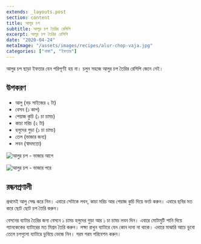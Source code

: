 ```yaml
---
extends: _layouts.post
section: content
title: আলুর চপ
subtitle: আলুর চপ তৈরির রেসিপি
excerpt: আলুর চপ তৈরির রেসিপি
date: "2020-04-24"
metaImage: "/assets/images/recipes/alur-chop-vaja.jpg"
categories: ["নাস্তা", "ইফতার"]
---
```


আলুর চপ ছাড়া ইফতার যেন পরিপূর্ণই হয় না। চলুন সহজে আলুর চপ তৈরির রেসিপি জেনে নেই।

## উপকরণ

- আলু (বড় সাইজের ২ টা)
- বেসন (১ কাপ)
- পেয়াজ কুচি (১ চা চামচ)
- কাচা মরিচ (২ টা)
- হলুদের গুড়া (১ চা চামচ)
- তেল (ভাজার জন্য)
- লবন (স্বাদমতো)

![আলুর চপ - ভাজার আগে](/assets/images/recipes/alur-chop-kacha.jpg)

![আলুর চপ - ভাজার পরে](/assets/images/recipes/alur-chop-vaja.jpg)

## রন্ধনপ্রণালী

প্রথমেই আলু সেদ্ধ করে নিন। এবারে সেটাকে লবন, কাচা মরিচ আর পেয়াজ কুচি দিয়ে ভর্তা করুন। এবারে ছবির মত
করে ছোট ছোট চপ তৈরি করুন।

বেসনের ব্যাটার তৈরির জন্য বেসনে ১ চামচ হলুদের গুড়া আর ১ চা চামচ লবন দিন। এবারে মোটামুটি পানি দিয়ে
প্যানকেকের ব্যাটারের মত মিশ্রন তৈরি করুন। লক্ষ্য রাখুন ব্যাটারে যেন কোন দানা না থাকে। এবারে মাঝারি আচে
ডুবো তেলে চপগুলো ব্যাটারে ডুবিয়ে ভেজে নিন। গরম গরম পরিবেশন করুন।
